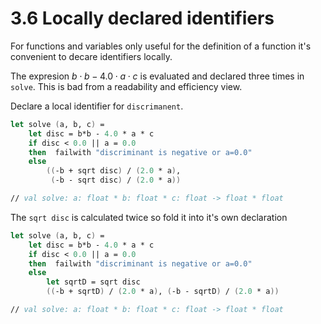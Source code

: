 ﻿# 3.6 Locally declared identifiers

For functions and variables only useful for the definition of a function it's convenient to decare identifiers locally.

The expresion $b \cdot b - 4.0 \cdot a \cdot c$ is evaluated and declared three times in `solve`. This is bad from a readability and efficiency view.

Declare a local identifier for `discrimanent`.

```fsharp
let solve (a, b, c) =
    let disc = b*b - 4.0 * a * c
    if disc < 0.0 || a = 0.0
    then  failwith "discriminant is negative or a=0.0"
    else
        ((-b + sqrt disc) / (2.0 * a),
         (-b - sqrt disc) / (2.0 * a))

// val solve: a: float * b: float * c: float -> float * float
```

The `sqrt disc` is calculated twice so fold it into it's own declaration

```fsharp
let solve (a, b, c) =
    let disc = b*b - 4.0 * a * c
    if disc < 0.0 || a = 0.0
    then  failwith "discriminant is negative or a=0.0"
    else 
        let sqrtD = sqrt disc
        ((-b + sqrtD) / (2.0 * a), (-b - sqrtD) / (2.0 * a))

// val solve: a: float * b: float * c: float -> float * float
```
